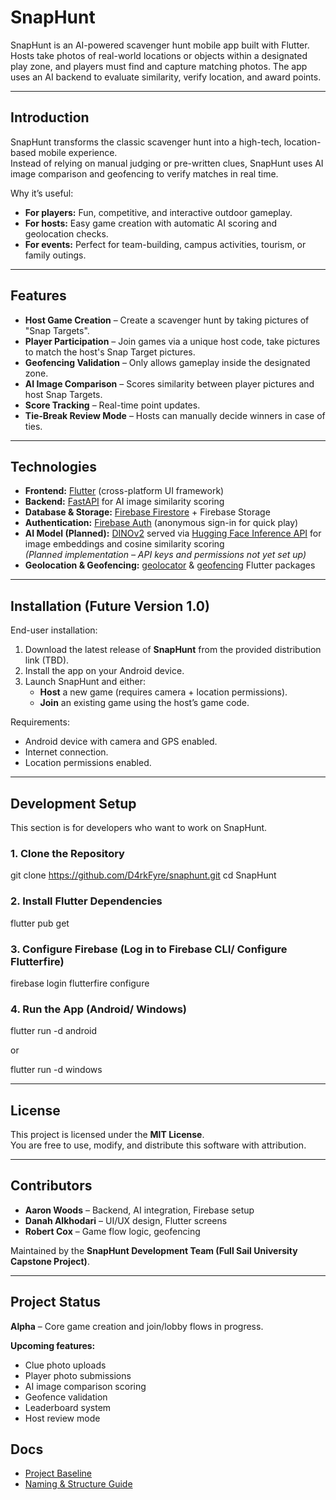 # SnapHunt

SnapHunt is an AI-powered scavenger hunt mobile app built with Flutter.  
Hosts take photos of real-world locations or objects within a designated play zone, and players must find and capture matching photos. The app uses an AI backend to evaluate similarity, verify location, and award points.

---

## Introduction

SnapHunt transforms the classic scavenger hunt into a high-tech, location-based mobile experience.  
Instead of relying on manual judging or pre-written clues, SnapHunt uses AI image comparison and geofencing to verify matches in real time.

Why it’s useful:
- **For players:** Fun, competitive, and interactive outdoor gameplay.
- **For hosts:** Easy game creation with automatic AI scoring and geolocation checks.
- **For events:** Perfect for team-building, campus activities, tourism, or family outings.

---

## Features

- **Host Game Creation** – Create a scavenger hunt by taking pictures of "Snap Targets".
- **Player Participation** – Join games via a unique host code, take pictures to match the host's Snap Target pictures.
- **Geofencing Validation** – Only allows gameplay inside the designated zone.
- **AI Image Comparison** – Scores similarity between player pictures and host Snap Targets.
- **Score Tracking** – Real-time point updates.
- **Tie-Break Review Mode** – Hosts can manually decide winners in case of ties.

---

## Technologies

- **Frontend:** [Flutter](https://flutter.dev/) (cross-platform UI framework)
- **Backend:** [FastAPI](https://fastapi.tiangolo.com/) for AI image similarity scoring
- **Database & Storage:** [Firebase Firestore](https://firebase.google.com/docs/firestore) + Firebase Storage
- **Authentication:** [Firebase Auth](https://firebase.google.com/docs/auth) (anonymous sign-in for quick play)
- **AI Model (Planned):** [DINOv2](https://huggingface.co/facebook/dinov2-base) served via [Hugging Face Inference API](https://huggingface.co/inference-api) for image embeddings and cosine similarity scoring  
  *(Planned implementation – API keys and permissions not yet set up)*
- **Geolocation & Geofencing:** [geolocator](https://pub.dev/packages/geolocator) & [geofencing](https://pub.dev/packages/geofencing) Flutter packages

---

## Installation (Future Version 1.0)

End-user installation:
1. Download the latest release of **SnapHunt** from the provided distribution link (TBD).
2. Install the app on your Android device.
3. Launch SnapHunt and either:
    - **Host** a new game (requires camera + location permissions).
    - **Join** an existing game using the host’s game code.

Requirements:
- Android device with camera and GPS enabled.
- Internet connection.
- Location permissions enabled.

---

## Development Setup

This section is for developers who want to work on SnapHunt.

### 1. Clone the Repository

git clone https://github.com/D4rkFyre/snaphunt.git
cd SnapHunt

### 2. Install Flutter Dependencies

flutter pub get

### 3. Configure Firebase (Log in to Firebase CLI/ Configure Flutterfire)

firebase login
flutterfire configure

### 4. Run the App (Android/ Windows)

flutter run -d android

or

flutter run -d windows

---

## License
This project is licensed under the **MIT License**.  
You are free to use, modify, and distribute this software with attribution.

---

## Contributors
- **Aaron Woods** – Backend, AI integration, Firebase setup
- **Danah Alkhodari** – UI/UX design, Flutter screens
- **Robert Cox** – Game flow logic, geofencing

Maintained by the **SnapHunt Development Team (Full Sail University Capstone Project)**.

---

## Project Status
**Alpha** – Core game creation and join/lobby flows in progress.

**Upcoming features:**
- Clue photo uploads
- Player photo submissions
- AI image comparison scoring
- Geofence validation
- Leaderboard system
- Host review mode

## Docs
- [Project Baseline](docs/PROJECT_BASELINE.md)
- [Naming & Structure Guide](docs/NAMING_GUIDE.md)
